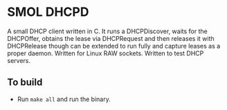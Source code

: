 # SMOL DHCPD

A small DHCP client written in C. It runs a DHCPDiscover, waits for the DHCPOffer, obtains the lease via DHCPRequest and then releases it with DHCPRelease though can be extended to run fully and capture leases as a proper daemon. Written for Linux RAW sockets. Written to test DHCP servers.

## To build

- Run `make all` and run the binary.
